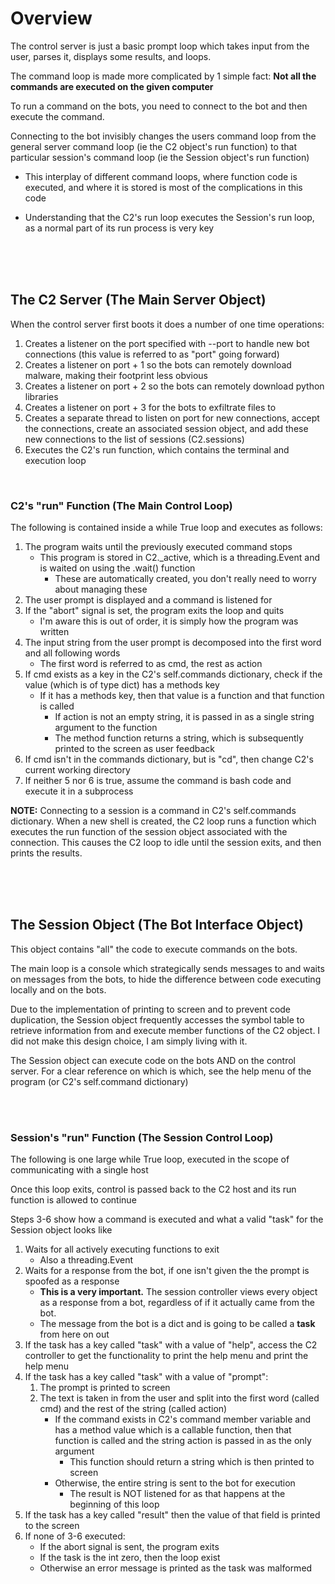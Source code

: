 # Overview

The control server is just a basic prompt loop which takes input from the user, parses it, displays some results, and loops.

The command loop is made more complicated by 1 simple fact: **Not all the commands are executed on the given computer**
    
To run a command on the bots, you need to connect to the bot and then execute the command.

Connecting to the bot invisibly changes the users command loop from the general server command loop (ie the C2 object's run function) to that particular session's command loop (ie the Session object's run function)
   
- This interplay of different command loops, where function code is executed, and where it is stored is most of the complications in this code
    
- Understanding that the C2's run loop executes the Session's run loop, as a normal part of its run process is very key


<br>
<br>
<br>


## The C2 Server (The Main Server Object)

When the control server first boots it does a number of one time operations:

1) Creates a listener on the port specified with --port to handle new bot connections (this value is referred to as "port" going forward)
2) Creates a listener on port + 1 so the bots can remotely download malware, making their footprint less obvious
3) Creates a listener on port + 2 so the bots can remotely download python libraries
4) Creates a listener on port + 3 for the bots to exfiltrate files to
5) Creates a separate thread to listen on port for new connections, accept the connections, create an associated session object, and add these new connections to the list of sessions (C2.sessions)
6) Executes the C2's run function, which contains the terminal and execution loop

<br>

### C2's "run" Function (The Main Control Loop)

The following is contained inside a while True loop and executes as follows:

1) The program waits until the previously executed command stops
    - This program is stored in C2._active, which is a threading.Event and is waited on using the .wait() function
        - These are automatically created, you don't really need to worry about managing these
2) The user prompt is displayed and a command is listened for
3) If the "abort" signal is set, the program exits the loop and quits
    - I'm aware this is out of order, it is simply how the program was written
4) The input string from the user prompt is decomposed into the first word and all following words
    - The first word is referred to as cmd, the rest as action
5) If cmd exists as a key in the C2's self.commands dictionary, check if the value (which is of type dict) has a methods key
    - If it has a methods key, then that value is a function and that function is called
        - If action is not an empty string, it is passed in as a single string argument to the function
        - The method function returns a string, which is subsequently printed to the screen as user feedback
6) If cmd isn't in the commands dictionary, but is "cd", then change C2's current working directory
7) If neither 5 nor 6 is true, assume the command is bash code and execute it in a subprocess


**NOTE:** Connecting to a session is a command in C2's self.commands dictionary. When a new shell is created, the C2 loop runs a function which executes the run function of the session object associated with the connection. This causes the C2 loop to idle until the session exits, and then prints the results.


<br>
<br>
<br>

## The Session Object (The Bot Interface Object)

This object contains "all" the code to execute commands on the bots. 

The main loop is a console which strategically sends messages to and waits on messages from the bots, to hide the difference between code executing locally and on the bots.

Due to the implementation of printing to screen and to prevent code duplication, the Session object frequently accesses the symbol table to retrieve information from and execute member functions of the C2 object. I did not make this design choice, I am simply living with it.

The Session object can execute code on the bots AND on the control server. For a clear reference on which is which, see the help menu of the program (or C2's self.command dictionary)


<br>
<br>


### Session's "run" Function (The Session Control Loop)

The following is one large while True loop, executed in the scope of communicating with a single host

Once this loop exits, control is passed back to the C2 host and its run function is allowed to continue

Steps 3-6 show how a command is executed and what a valid "task" for the Session object looks like


1) Waits for all actively executing functions to exit
    - Also a threading.Event
2) Waits for a response from the bot, if one isn't given the the prompt is spoofed as a response
    - **This is a very important.** The session controller views every object as a response from a bot, regardless of if it actually came from the bot.
    - The message from the bot is a dict and is going to be called a **task** from here on out
3) If the task has a key called "task" with a value of "help", access the C2 controller to get the functionality to print the help menu and print the help menu
4) If the task has a key called "task" with a value of "prompt":
    1) The prompt is printed to screen
    2) The text is taken in from the user and split into the first word (called cmd) and the rest of the string (called action)
        - If the command exists in C2's command member variable and has a method value which is a callable function, then that function is called and the string action is passed in as the only argument
            - This function should return a string which is then printed to screen
        - Otherwise, the entire string is sent to the bot for execution
            - The result is NOT listened for as that happens at the beginning of this loop
5) If the task has a key called "result" then the value of that field is printed to the screen
6) If none of 3-6 executed: 
    - If the abort signal is sent, the program exits
    - If the task is the int zero, then the loop exist
    - Otherwise an error message is printed as the task was malformed

